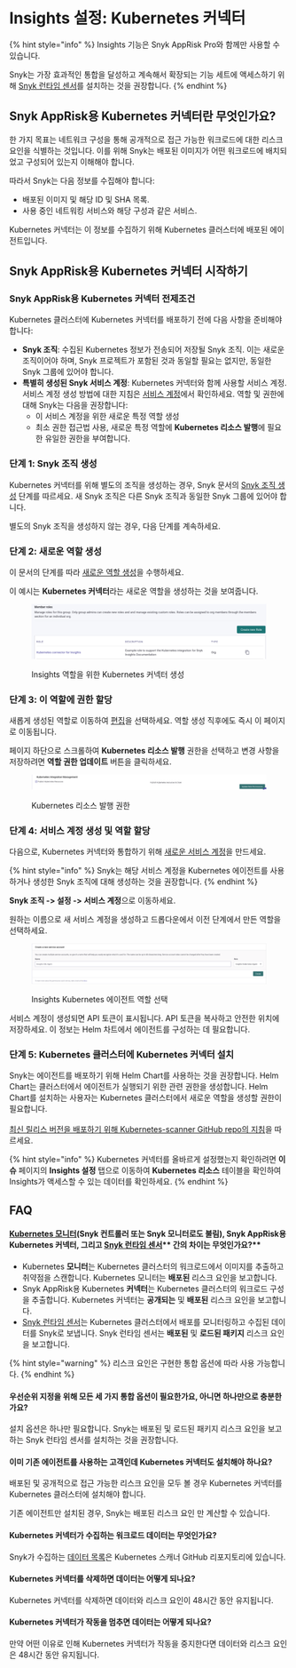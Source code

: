 # Insights 설정: Kubernetes 커넥터

{% hint style="info" %}
Insights 기능은 Snyk AppRisk Pro와 함께만 사용할 수 있습니다.

Snyk는 가장 효과적인 통합을 달성하고 계속해서 확장되는 기능 세트에 액세스하기 위해 [Snyk 런타임 센서](../../snyk-apprisk/integrations-for-snyk-apprisk/snyk-runtime-sensor.md)를 설치하는 것을 권장합니다.
{% endhint %}

## Snyk AppRisk용 Kubernetes 커넥터란 무엇인가요?

한 가지 목표는 네트워크 구성을 통해 공개적으로 접근 가능한 워크로드에 대한 리스크 요인을 식별하는 것입니다. 이를 위해 Snyk는 배포된 이미지가 어떤 워크로드에 배치되었고 구성되어 있는지 이해해야 합니다.&#x20;

따라서 Snyk는 다음 정보를 수집해야 합니다:

- 배포된 이미지 및 해당 ID 및 SHA 목록.
- 사용 중인 네트워킹 서비스와 해당 구성과 같은 서비스.

Kubernetes 커넥터는 이 정보를 수집하기 위해 Kubernetes 클러스터에 배포된 에이전트입니다.&#x20;

## Snyk AppRisk용 Kubernetes 커넥터 시작하기

### Snyk AppRisk용 Kubernetes 커넥터 전제조건

Kubernetes 클러스터에 Kubernetes 커넥터를 배포하기 전에 다음 사항을 준비해야 합니다:

- **Snyk 조직**: 수집된 Kubernetes 정보가 전송되어 저장될 Snyk 조직. 이는 새로운 조직이어야 하며, Snyk 프로젝트가 포함된 것과 동일할 필요는 없지만, 동일한 Snyk 그룹에 있어야 합니다.
- **특별히 생성된 Snyk 서비스 계정**: Kubernetes 커넥터와 함께 사용할 서비스 계정. 서비스 계정 생성 방법에 대한 지침은 [서비스 계정](../../../enterprise-setup/service-accounts/)에서 확인하세요. 역할 및 권한에 대해 Snyk는 다음을 권장합니다:
  - 이 서비스 계정을 위한 새로운 특정 역할 생성
  - 최소 권한 접근법 사용, 새로운 특정 역할에 **Kubernetes 리소스 발행**에 필요한 유일한 권한을 부여합니다.

### 단계 1: Snyk 조직 생성

Kubernetes 커넥터를 위해 별도의 조직을 생성하는 경우, Snyk 문서의 [Snyk 조직 생성](../../../snyk-admin/groups-and-organizations/organizations/create-and-delete-organizations.md#create-an-organization) 단계를 따르세요. 새 Snyk 조직은 다른 Snyk 조직과 동일한 Snyk 그룹에 있어야 합니다.&#x20;

별도의 Snyk 조직을 생성하지 않는 경우, 다음 단계를 계속하세요.

### 단계 2: 새로운 역할 생성

이 문서의 단계를 따라 [새로운 역할 생성](../../../snyk-admin/user-roles/user-role-management.md#create-a-role)을 수행하세요.

이 예시는 **Kubernetes 커넥터**라는 새로운 역할을 생성하는 것을 보여줍니다.

<figure><img src="../../../.gitbook/assets/image (14) (1) (1).png" alt="Insights 역할을 위한 Kubernetes 커넥터 생성"><figcaption><p>Insights 역할을 위한 Kubernetes 커넥터 생성</p></figcaption></figure>

### 단계 3: 이 역할에 권한 할당

새롭게 생성된 역할로 이동하여 [편집](../../../snyk-admin/user-roles/user-role-management.md#edit-a-role)을 선택하세요. 역할 생성 직후에도 즉시 이 페이지로 이동됩니다.&#x20;

페이지 하단으로 스크롤하여 **Kubernetes 리소스 발행** 권한을 선택하고 변경 사항을 저장하려면 **역할 권한 업데이트** 버튼을 클릭하세요.&#x20;

<figure><img src="../../../.gitbook/assets/image (12) (1) (1).png" alt="Kubernetes 리소스 발행 권한"><figcaption><p>Kubernetes 리소스 발행 권한</p></figcaption></figure>

### 단계 4: 서비스 계정 생성 및 역할 할당

다음으로, Kubernetes 커넥터와 통합하기 위해 [새로운 서비스 계정](../../../enterprise-setup/service-accounts/)을 만드세요.

{% hint style="info" %}
Snyk는 해당  서비스 계정을 Kubernetes 에이전트를 사용하거나 생성한 Snyk 조직에 대해 생성하는 것을 권장합니다.
{% endhint %}

**Snyk 조직 -> 설정 -> 서비스 계정**으로 이동하세요.

원하는 이름으로 새 서비스 계정을 생성하고 드롭다운에서 이전 단계에서 만든 역할을 선택하세요.

<figure><img src="../../../.gitbook/assets/image (11) (2) (1).png" alt="Insights Kubernetes 에이전트 역할 선택"><figcaption><p>Insights Kubernetes 에이전트 역할 선택</p></figcaption></figure>

서비스 계정이 생성되면 API 토큰이 표시됩니다. API 토큰을 복사하고 안전한 위치에 저장하세요. 이 정보는 Helm 차트에서 에이전트를 구성하는 데 필요합니다.

### 단계 5: Kubernetes 클러스터에 Kubernetes 커넥터 설치

Snyk는 에이전트를 배포하기 위해 Helm Chart를 사용하는 것을 권장합니다. Helm Chart는 클러스터에서 에이전트가 실행되기 위한 관련 권한을 생성합니다. Helm Chart를 설치하는 사용자는 Kubernetes 클러스터에서 새로운 역할을 생성할 권한이 필요합니다. \
\
[최신 릴리스 버전을 배포하기 위해 Kubernetes-scanner GitHub repo의 지침](https://github.com/snyk/kubernetes-scanner)을 따르세요.

{% hint style="info" %}
Kubernetes 커넥터를 올바르게 설정했는지 확인하려면 **이슈** 페이지의 **Insights 설정** 탭으로 이동하여 **Kubernetes 리소스** 테이블을 확인하여 Insights가 액세스할 수 있는 데이터를 확인하세요.
{% endhint %}

## FAQ

#### **[Kubernetes 모니터](../../../scan-with-snyk/snyk-container/kubernetes-integration/overview-of-kubernetes-integration/)(Snyk 컨트롤러 또는 Snyk 모니터로도 불림), Snyk AppRisk용 Kubernetes 커넥터, 그리고** [**Snyk 런타임 센서**](../../snyk-apprisk/integrations-for-snyk-apprisk/snyk-runtime-sensor.md)** 간의 차이는 무엇인가요?**

- Kubernetes **모니터**는 Kubernetes 클러스터의 워크로드에서 이미지를 추출하고 취약점을 스캔합니다. Kubernetes 모니터는 **배포된** 리스크 요인을 보고합니다.
- Snyk AppRisk용 Kubernetes **커넥터**는 Kubernetes 클러스터의 워크로드 구성을 추출합니다. Kubernetes 커넥터는 **공개되는** 및 **배포된** 리스크 요인을 보고합니다.
- [Snyk 런타임 센서](../../snyk-apprisk/integrations-for-snyk-apprisk/snyk-runtime-sensor.md)는 Kubernetes 클러스터에서 배포를 모니터링하고 수집된 데이터를 Snyk로 보냅니다. Snyk 런타임 센서는 **배포된** 및 **로드된 패키지** 리스크 요인을 보고합니다.

{% hint style="warning" %}
리스크 요인은 구현한 통합 옵션에 따라 사용 가능합니다.
{% endhint %}

#### **우선순위 지정을 위해 모든 세 가지 통합 옵션이 필요한가요, 아니면 하나만으로 충분한가요?**

설치 옵션은 하나만 필요합니다. Snyk는 배포된 및 로드된 패키지 리스크 요인을 보고하는 Snyk 런타임 센서를 설치하는 것을 권장합니다.&#x20;

#### **이미 기존 에이전트를 사용하는 고객인데 Kubernetes 커넥터도 설치해야 하나요?**

배포된 및 공개적으로 접근 가능한 리스크 요인을 모두 볼 경우 Kubernetes 커넥터를 Kubernetes 클러스터에 설치해야 합니다.

기존 에이전트만 설치된 경우, Snyk는 배포된 리스크 요인 만 계산할 수 있습니다.

#### **Kubernetes 커넥터가 수집하는 워크로드 데이터는 무엇인가요?**

Snyk가 수집하는 [데이터 목록](https://github.com/snyk/kubernetes-scanner/blob/main/helm/kubernetes-scanner/values.yaml)은 Kubernetes 스캐너 GitHub 리포지토리에 있습니다.

#### **Kubernetes 커넥터를 삭제하면 데이터는 어떻게 되나요?**

Kubernetes 커넥터를 삭제하면 데이터와 리스크 요인이 48시간 동안 유지됩니다.

#### **Kubernetes 커넥터가 작동을 멈추면 데이터는 어떻게 되나요?**

만약 어떤 이유로 인해 Kubernetes 커넥터가 작동을 중지한다면 데이터와 리스크 요인은 48시간 동안 유지됩니다.